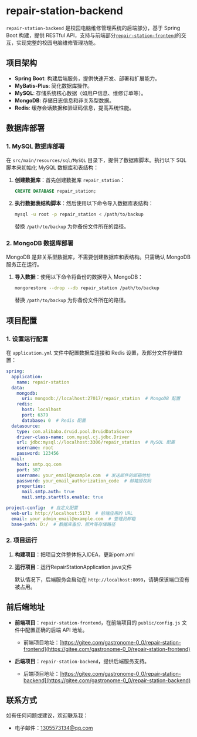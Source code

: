 # repair-station-backend

`repair-station-backend` 是校园电脑维修管理系统的后端部分，基于 Spring Boot 构建，提供 RESTful API，支持与前端部分[`repair-station-frontend`](https://gitee.com/gastronome-0_0/repair-station-frontend)的交互，实现完整的校园电脑维修管理功能。

## 项目架构

- **Spring Boot**: 构建后端服务，提供快速开发、部署和扩展能力。
- **MyBatis-Plus**: 简化数据库操作。
- **MySQL**: 存储系统核心数据（如用户信息、维修订单等）。
- **MongoDB**: 存储日志信息和非关系型数据。
- **Redis**: 缓存会话数据和验证码信息，提高系统性能。

## 数据库部署

### 1. MySQL 数据库部署

在 `src/main/resources/sql/MySQL` 目录下，提供了数据库脚本。执行以下 SQL 脚本来初始化 MySQL 数据库和表结构：

1. **创建数据库**：首先创建数据库 `repair_station`：

   ```sql
   CREATE DATABASE repair_station;
   ```

2. **执行数据表结构脚本**：然后使用以下命令导入数据库表结构：

   ```sh
   mysql -u root -p repair_station < /path/to/backup
   ```

   替换 `/path/to/backup` 为你备份文件所在的路径。

### 2. MongoDB 数据库部署

MongoDB 是非关系型数据库，不需要创建数据库和表结构。只需确认 MongoDB 服务正在运行。

1. **导入数据**：使用以下命令将备份的数据导入 MongoDB：

   ```sh
   mongorestore --drop --db repair_station /path/to/backup
   ```

   替换 `/path/to/backup` 为你备份文件所在的路径。

## 项目配置

### 1. 设置运行配置

在 `application.yml` 文件中配置数据库连接和 Redis 设置，及部分文件存储位置：

```yaml
spring:
  application:
    name: repair-station
  data:
    mongodb:
      uri: mongodb://localhost:27017/repair_station  # MongoDB 配置
    redis:
      host: localhost
      port: 6379
      database: 0  # Redis 配置
  datasource:
    type: com.alibaba.druid.pool.DruidDataSource
    driver-class-name: com.mysql.cj.jdbc.Driver
    url: jdbc:mysql://localhost:3306/repair_station  # MySQL 配置
    username: root
    password: 123456
  mail:
    host: smtp.qq.com
    port: 587
    username: your_email@example.com  # 发送邮件的邮箱地址
    password: your_email_authorization_code  # 邮箱授权码
    properties:
      mail.smtp.auth: true
      mail.smtp.starttls.enable: true

project-config:  # 自定义配置
  web-url: http://localhost:5173  # 前端应用的 URL
  email: your_admin_email@example.com  # 管理员邮箱
  base-path: D:/  # 数据库备份、照片等存储路径
```

### 2. 项目运行

1. **构建项目**：把项目文件整体拖入IDEA，更新pom.xml

2. **运行项目**：运行RepairStationApplication.java文件

   默认情况下，后端服务会启动在 `http://localhost:8099`，请确保该端口没有被占用。

## 前后端地址

- **前端项目**：`repair-station-frontend`，在前端项目的 `public/config.js` 文件中配置正确的后端 API 地址。
    - 前端项目地址：[https://gitee.com/gastronome-0_0/repair-station-frontend](https://gitee.com/gastronome-0_0/repair-station-frontend)

- **后端项目**：`repair-station-backend`，提供后端服务支持。
    - 后端项目地址：[https://gitee.com/gastronome-0_0/repair-station-backend](https://gitee.com/gastronome-0_0/repair-station-backend)

## 联系方式

如有任何问题或建议，欢迎联系我：

- 电子邮件：[1305573134@qq.com](mailto:1305573134@qq.com)
